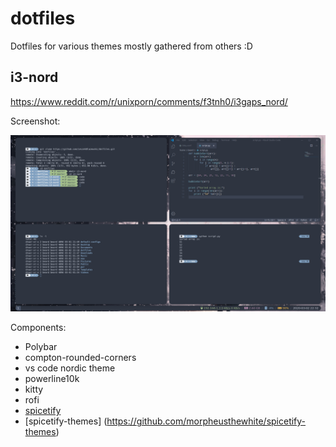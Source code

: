# dotfiles
Dotfiles for various themes mostly gathered from others :D 


## i3-nord

https://www.reddit.com/r/unixporn/comments/f3tnh0/i3gaps_nord/

Screenshot:

![screenshot](/i3-nord/i3-nord.png)

Components:

* Polybar
* compton-rounded-corners
* vs code nordic theme
* powerline10k
* kitty
* rofi
* [spicetify](https://github.com/khanhas/spicetify-cli)
* [spicetify-themes] (https://github.com/morpheusthewhite/spicetify-themes)
